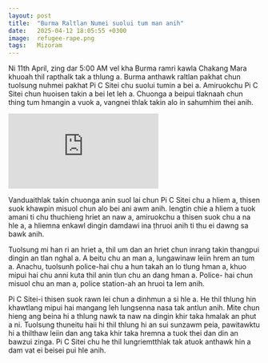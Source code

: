 ```yaml
---
layout: post
title:  "Burma Raltlan Numei suolui tum man anih"
date:   2025-04-12 18:05:55 +0300
image:  refugee-rape.png
tags:   Mizoram
---
```



Ni 11th April, zing dar 5:00 AM vel kha Burma ramri kawla Chakang Mara khuoah thil rapthalk tak a thlung a.  Burma anthawk raltlan pakhat chun tuolsung nuhmei pakhat Pi C Sitei chu suolui tumin a bei a. Amiruokchu Pi C Sitei chun huoisen takin a bei let leh a.  Chuonga a beipui tlaknaah chun thing tum hmangin a vuok a, vangnei thlak takin alo in sahumhim thei anih.

<iframe src="https://youtube.com/embed/ywTgfbtAEcI" frameborder="0" allowfullscreen></iframe>

Vanduaithlak takin chuonga anin suol lai chun Pi C Sitei chu a hliem a, thisen suok khawpin misuol chun alo bei ani awm anih.  Iengtin chie a hliem a tuok amani ti chu thuchieng hriet an naw a, amiruokchu a thisen suok chu a na hle a, a hliemna enkawl dingin damdawi ina ṭhruoi anih ti thu ei dawng sa bawk anih.

Tuolsung mi han ri an hriet a, thil um dan an hriet chun inrang takin thangpui dingin an tlan nghal a.  A beitu chu an man a, lungawinaw leiin hrem an tum a.  Anachu, tuolsunh police-hai chu a hun takah an lo tlung hman a, khuo mipui hai chu anni kuta thil anin tlun chu an dang hman a. Police- hai chun misuol chu an man a, police station-ah an hruoi ta lem anih.

Pi C Sitei-i thisen suok rawn lei chun a dinhmun a si hle a.  He thil thlung hin khawtlang mipui hai mangang leh lungsenna nasa tak antlun anih. Mite chun hieng ang beina hi a thlung nawk ta naw na dingin khir taka hmalak an phut a ni.  Tuolsung thuneitu haii hi thil thlung hi an sui sunzawm peia, pawitawktu hi a thilthaw leiin dan ang taka khir taka hremna a tuok thei dan din an bawzui zinga. Pi C Sitei chu he thil lungriemtthlak tak atuok anthawk hin a dam vat ei beisei pui hle anih.